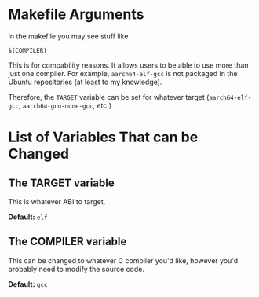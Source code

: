 # Makefile Arguments
In the makefile you may see stuff like
```make
$(COMPILER)
```

This is for compability reasons. It allows users to be able to
use more than just one compiler. For example, `aarch64-elf-gcc`
is not packaged in the Ubuntu repositories (at least to my knowledge).

Therefore, the `TARGET` variable can be set for whatever target (`aarch64-elf-gcc`,
`aarch64-gnu-none-gcc`, etc.)

# List of Variables That can be Changed

## The TARGET variable
This is whatever ABI to target.

**Default:** `elf`

## The COMPILER variable
This can be changed to whatever C compiler you'd like, however you'd probably
need to modify the source code.

**Default:** `gcc`